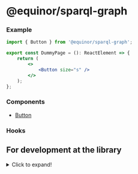 # @equinor/sparql-graph

### Example

```jsx
import { Button } from '@equinor/sparql-graph';

export const DummyPage = (): ReactElement => {
	return (
		<>
			<Button size="s" />
		</>
	);
};
```

### Components

-   [Button](docs/components/Button.md)

### Hooks

## For development at the library

<details>
  <summary>Click to expand!</summary>
  
  ### Install Node.js

Install the latest [LTS] (https://nodejs.org) version of Node.js, and at the same time make sure you are on version 6 of the `npm`-CLI (We currently have some challenges with` npm 7`).

```sh
$ node -v && npm -v
v14.17.6
6.14.15
```

### Log on to the package register

-   Set up a [personal access token](https://github.com/settings/tokens) on your private GitHub account, and turn on SSO for the equinor organization.
-   Register your [email address](https://github.com/settings/emails) on your private GitHub account (no need to replace your default address)

```sh
$ npm login --registry=https://npm.pkg.github.com
> Username: USERNAME
> Password: PERSONAL-ACCESS-TOKEN
> Email: PUBLIC-EMAIL-ADDRESS
```

### Install Yarn

```sh
$ npm install --global yarn
```

### Install project dependencies

```sh
$ yarn
```

## Local development

```sh
$ yarn run storybook # Runs up a local dev version of Storybook - Both good tools to use to quickly see changes along the way.
```

## Code quality

The project is set up with TypeScript, Eslint, Prettier, and the following is run when validating each pull request:

```sh
$ yarn run checkcode
```

## Testing

We will write unit tests on critical functionality.

```sh
$ yarn run test
```

## Construction

```sh
$ yarn run build:storybook # Builds Storybook for static files, and deploys for Vercel for pull requests and merging for main
$ yarn run build:lib # Packs the library (not Storybook) - This step is run before `npm publish` is run
```

</details>
